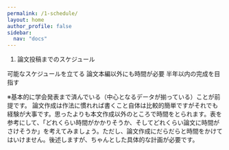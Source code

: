 ```yaml
---
permalink: /1-schedule/
layout: home
author_profile: false
sidebar: 
  nav: "docs"
---      
```



1.	論文投稿までのスケジュール

可能なスケジュールを立てる
論文本編以外にも時間が必要
半年以内の完成を目指す

※基本的に学会発表まで済んでいる（中心となるデータが揃っている）ことが前提です。
論文作成は作法に慣れれば書くこと自体は比較的簡単ですがそれでも経験が大事です。思ったよりも本文作成以外のところで時間をとられます。表を参考にして、「どれくらい時間がかかりそうか、そしてどれくらい論文に時間がさけそうか」を考えてみましょう。ただし、論文作成にだらだらと時間をかけてはいけません。後述しますが、ちゃんとした具体的な計画が必要です。
